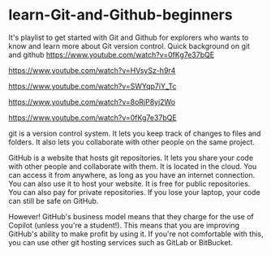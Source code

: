 # learn-Git-and-Github-beginners
It's playlist to get started with Git and Github for explorers who wants to know  and learn more about Git version control.
Quick background on git and github
https://www.youtube.com/watch?v=0fKg7e37bQE

https://www.youtube.com/watch?v=HVsySz-h9r4

https://www.youtube.com/watch?v=SWYqp7iY_Tc

https://www.youtube.com/watch?v=8oRjP8yj2Wo

https://www.youtube.com/watch?v=0fKg7e37bQE

git is a version control system. It lets you keep track of changes to files and folders. It also lets you collaborate with other people on the same project.

GitHub is a website that hosts git repositories. It lets you share your code with other people and collaborate with them. It is located in the cloud. You can access it from anywhere, as long as you have an internet connection. You can also use it to host your website. It is free for public repositories. You can also pay for private repositories. If you lose your laptop, your code can still be safe on GitHub.

However! GitHub's business model means that they charge for the use of Copilot (unless you're a student!). This means that you are improving GitHub's ability to make profit by using it. If you're not comfortable with this, you can use other git hosting services such as GitLab or BitBucket.
